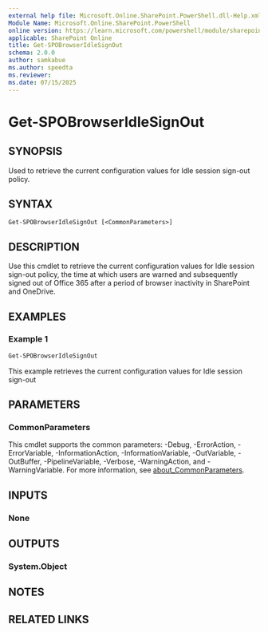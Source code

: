```yaml
---
external help file: Microsoft.Online.SharePoint.PowerShell.dll-Help.xml
Module Name: Microsoft.Online.SharePoint.PowerShell
online version: https://learn.microsoft.com/powershell/module/sharepoint-online/get-spobrowseridlesignout
applicable: SharePoint Online
title: Get-SPOBrowserIdleSignOut
schema: 2.0.0
author: samkabue
ms.author: speedta
ms.reviewer:
ms.date: 07/15/2025
---
```


# Get-SPOBrowserIdleSignOut

## SYNOPSIS

Used to retrieve the current configuration values for Idle session sign-out policy.

## SYNTAX

```
Get-SPOBrowserIdleSignOut [<CommonParameters>]
```

## DESCRIPTION

Use this cmdlet to retrieve the current configuration values for Idle session sign-out policy, the time at which users are warned and subsequently signed out of Office 365 after a period of browser inactivity in SharePoint and OneDrive.

## EXAMPLES

### Example 1

```powershell
Get-SPOBrowserIdleSignOut
```

This example retrieves the current configuration values for Idle session sign-out

## PARAMETERS

### CommonParameters

This cmdlet supports the common parameters: -Debug, -ErrorAction, -ErrorVariable, -InformationAction, -InformationVariable, -OutVariable, -OutBuffer, -PipelineVariable, -Verbose, -WarningAction, and -WarningVariable. For more information, see [about_CommonParameters](https://go.microsoft.com/fwlink/p/?LinkID=113216).

## INPUTS

### None

## OUTPUTS

### System.Object

## NOTES

## RELATED LINKS
